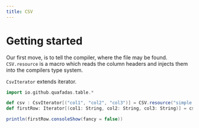 ```yaml
---
title: CSV
---
```


# Getting started

Our first move, is to tell the compiler, where the file may be found. `CSV.resource` is a macro which reads the column headers and injects them into the compilers type system.

`CsvIterator` extends iterator.

```scala sc:nocompile mdoc
import io.github.quafadas.table.*

def csv : CsvIterator[("col1", "col2", "col3")] = CSV.resource("simple.csv")
def firstRow: Iterator[(col1: String, col2: String, col3: String)] = csv.take(1)

println(firstRow.consoleShow(fancy = false))

```